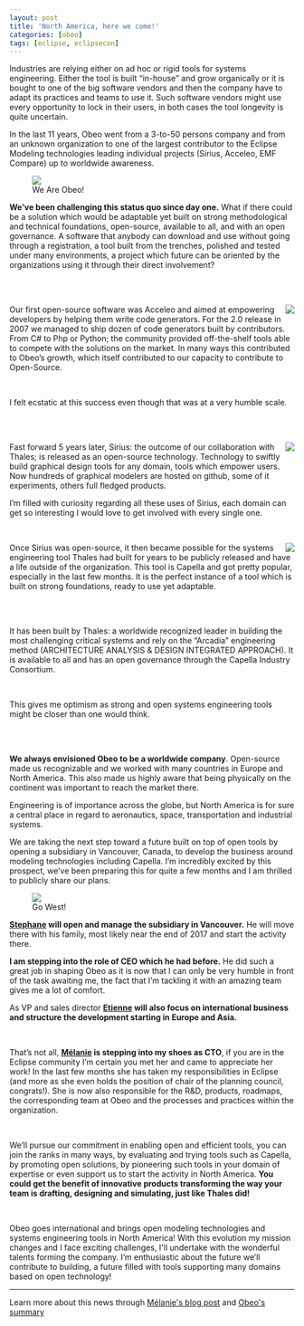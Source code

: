 ```yaml
---
layout: post
title: 'North America, here we come!'
categories: [obeo]
tags: [eclipse, eclipsecon]
---
```


Industries are relying either on ad hoc or rigid tools for systems engineering. Either the tool is built “in-house” and grow organically or it is bought to one of the big software vendors and then the company have to adapt its practices and teams to use it. Such software vendors might use every opportunity to lock in their users, in both cases the tool longevity is quite uncertain.

In the last 11 years, Obeo went from a 3-to-50 persons company and from an unknown organization to one of the largest contributor to the Eclipse Modeling technologies leading individual projects (Sirius, Acceleo, EMF Compare) up to worldwide awareness.

<figure>
    <a href="{{ site.url }}/images/blog/banner_obeo_team_v2.0.png"><img src="{{ site.url }}/images/blog/banner_obeo_team_v2.0-small.png"></a>    
    <figcaption>We Are Obeo!</figcaption>
</figure>

**We’ve been challenging this status quo since day one.** What if there could be a solution which would be adaptable yet built on strong methodological and technical foundations, open-source, available to all, and with an open governance.  A software that anybody can download and use without going through a registration, a tool built from the trenches, polished and tested under many environments, a project which future can be oriented by the organizations using it through their direct involvement?


<br>
<br>


<a href="{{ site.url }}/images/blog/acceleo2-modules.png"><img src="{{ site.url }}/images/blog/acceleo2-modules-small.png" style="float: right;"></a>


Our first open-source software was Acceleo and aimed at empowering developers by helping them write code generators. For the 2.0 release in 2007 we managed to ship dozen of code generators built by contributors. From C# to Php or Python; the community provided off-the-shelf tools able to compete with the solutions on the market. In many ways this contributed to Obeo’s growth, which itself contributed to our capacity to contribute to Open-Source. 

<br>

I felt ecstatic at this success even though that was at a very humble scale.

<br>
<br>

<a href="{{ site.url }}/images/blog/flow-designer.png"><img src="{{ site.url }}/images/blog/flow-designer-small.png" style="float: right;"></a>


Fast forward 5 years later, Sirius: the outcome of our collaboration with Thales; is released as an open-source technology. Technology to swiftly build graphical design tools for any domain, tools which empower users. Now hundreds of graphical modelers are hosted on github, some of it experiments, others full fledged products.

I’m filled with curiosity regarding all these uses of Sirius, each domain can get so interesting I would love to get involved with every single one. 

<br>

<a href="{{ site.url }}/images/blog/capella-archi.png"><img src="{{ site.url }}/images/blog/capella-archi-small.png" style="float: right;"></a>



Once Sirius was open-source, it then became possible for the systems engineering tool Thales had built for years to be publicly released and have a life outside of the organization. This tool is Capella and got pretty popular, especially in the last few months. It is the perfect instance of a tool which is built on strong foundations, ready to use yet adaptable.  

<br>
<br>


It has been built by Thales: a worldwide recognized leader in building the most challenging critical systems and rely on the “Arcadia” engineering method (ARCHITECTURE ANALYSIS & DESIGN INTEGRATED APPROACH). It is available to all and has an open governance through the Capella Industry Consortium.   

<br>

This gives me optimism as strong and open systems engineering tools might be closer than one would think.

<br>
<br>

**We always envisioned Obeo to be a worldwide company**. Open-source made us recognizable and we worked with many countries in Europe and North America. This also made us highly aware that being physically on the continent was important to reach the market there. 

Engineering is of importance across the globe, but North America is for sure a central place in regard to aeronautics, space, transportation and industrial systems. 

We are taking the next step toward a future built on top of open tools by opening a subsidiary in Vancouver, Canada, to develop the business around modeling technologies including Capella.  I’m incredibly excited by this prospect, we’ve been preparing this for quite a few months and I am thrilled to publicly share our plans.

<figure>
    <a href="{{ site.url }}/images/blog/obeo-go-west.png"><img src="{{ site.url }}/images/blog/obeo-go-west-small.png"></a>    
    <figcaption>Go West!</figcaption>
</figure>

**[Stephane](https://www.linkedin.com/in/lacrampe/) will open and manage the subsidiary in Vancouver.** He will move there with his family, most likely near the end of 2017 and start the activity there. 

**I am stepping into the role of CEO which he had before.** He did such a great job in shaping Obeo as it is now that I can only be very humble in front of the task awaiting me, the fact that I’m tackling it with an amazing team gives me a lot of comfort. 

As VP and sales director **[Etienne](https://www.linkedin.com/in/etiennejuliot/) will also focus on international business and structure the development starting in Europe and Asia.**

<br>

That’s not all, **[Mélanie](https://www.linkedin.com/in/m%C3%A9lanie-bats-bb9a192b/) is stepping into my shoes as CTO**, if you are in the Eclipse community I’m certain you met her and came to appreciate her work! In the last few months she has taken my responsibilities in Eclipse (and more as she even holds the position of chair of the planning council, congrats!). She is now also responsible for the R&D, products, roadmaps, the corresponding team at Obeo and the processes and practices within the organization.  

<br>

We’ll pursue our commitment in enabling open and efficient tools, you can join the ranks in many ways, by evaluating and trying tools such as Capella, by promoting open solutions, by pioneering such tools in your domain of expertise or even support us to start the activity in North America. **You could get the benefit of innovative products transforming the way your team is drafting, designing and simulating, just like Thales did!**

<br>

Obeo goes international and brings open modeling technologies and systems engineering tools in North America! With this evolution my mission changes and I face exciting challenges, I'll undertake with the wonderful talents forming the company. I’m enthusiastic about the future we’ll contribute to building, a future filled with tools supporting many domains based on open technology!

---------------------------

Learn more about this news through [Mélanie's blog post](http://melb.enix.org/2017/09/19/zero-to-cto/) and [Obeo's summary](https://blog.obeo.fr/en/post/obeo-goes-west)


